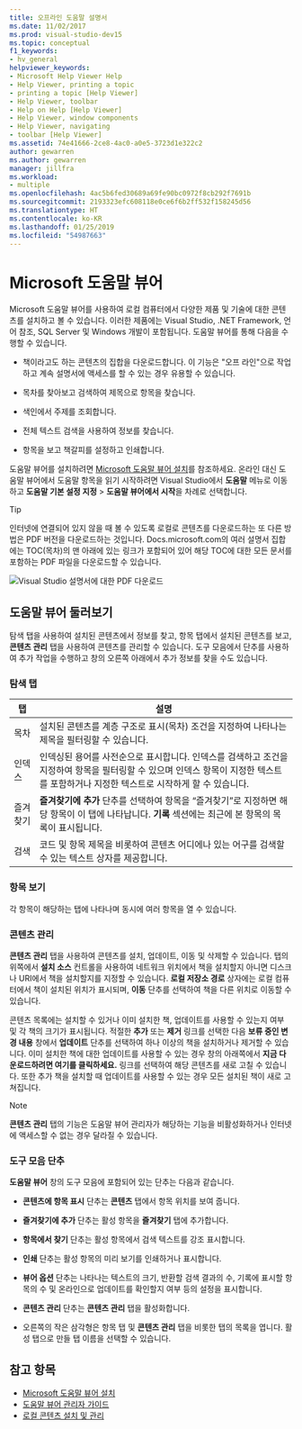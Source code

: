 ```yaml
---
title: 오프라인 도움말 설명서
ms.date: 11/02/2017
ms.prod: visual-studio-dev15
ms.topic: conceptual
f1_keywords:
- hv_general
helpviewer_keywords:
- Microsoft Help Viewer Help
- Help Viewer, printing a topic
- printing a topic [Help Viewer]
- Help Viewer, toolbar
- Help on Help [Help Viewer]
- Help Viewer, window components
- Help Viewer, navigating
- toolbar [Help Viewer]
ms.assetid: 74e41666-2ce8-4ac0-a0e5-3723d1e322c2
author: gewarren
ms.author: gewarren
manager: jillfra
ms.workload:
- multiple
ms.openlocfilehash: 4ac5b6fed30689a69fe90bc0972f8cb292f7691b
ms.sourcegitcommit: 2193323efc608118e0ce6f6b2ff532f158245d56
ms.translationtype: HT
ms.contentlocale: ko-KR
ms.lasthandoff: 01/25/2019
ms.locfileid: "54987663"
---
```

# <a name="microsoft-help-viewer"></a>Microsoft 도움말 뷰어

Microsoft 도움말 뷰어를 사용하여 로컬 컴퓨터에서 다양한 제품 및 기술에 대한 콘텐츠를 설치하고 볼 수 있습니다. 이러한 제품에는 Visual Studio, .NET Framework, 언어 참조, SQL Server 및 Windows 개발이 포함됩니다. 도움말 뷰어를 통해 다음을 수행할 수 있습니다.

- 책이라고도 하는 콘텐츠의 집합을 다운로드합니다. 이 기능은 "오프 라인"으로 작업하고 계속 설명서에 액세스를 할 수 있는 경우 유용할 수 있습니다.

- 목차를 찾아보고 검색하여 제목으로 항목을 찾습니다.

- 색인에서 주제를 조회합니다.

- 전체 텍스트 검색을 사용하여 정보를 찾습니다.

- 항목을 보고 책갈피를 설정하고 인쇄합니다.

도움말 뷰어를 설치하려면 [Microsoft 도움말 뷰어 설치](../help-viewer/installation.md)를 참조하세요. 온라인 대신 도움말 뷰어에서 도움말 항목을 읽기 시작하려면 Visual Studio에서 **도움말** 메뉴로 이동하고 **도움말 기본 설정 지정** > **도움말 뷰어에서 시작**을 차례로 선택합니다.

> [!TIP]
> 인터넷에 연결되어 있지 않을 때 볼 수 있도록 로컬로 콘텐츠를 다운로드하는 또 다른 방법은 PDF 버전을 다운로드하는 것입니다. Docs.microsoft.com의 여러 설명서 집합에는 TOC(목차)의 맨 아래에 있는 링크가 포함되어 있어 해당 TOC에 대한 모든 문서를 포함하는 PDF 파일을 다운로드할 수 있습니다.
>
> ![Visual Studio 설명서에 대한 PDF 다운로드](media/overview/download-pdf.png)

## <a name="help-viewer-tour"></a>도움말 뷰어 둘러보기

탐색 탭을 사용하여 설치된 콘텐츠에서 정보를 찾고, 항목 탭에서 설치된 콘텐츠를 보고, **콘텐츠 관리** 탭을 사용하여 콘텐츠를 관리할 수 있습니다. 도구 모음에서 단추를 사용하여 추가 작업을 수행하고 창의 오른쪽 아래에서 추가 정보를 찾을 수도 있습니다.

### <a name="navigation-tabs"></a>탐색 탭

|탭|설명|
|---|-----------|
|목차|설치된 콘텐츠를 계층 구조로 표시(목차) 조건을 지정하여 나타나는 제목을 필터링할 수 있습니다.|
|인덱스|인덱싱된 용어를 사전순으로 표시합니다. 인덱스를 검색하고 조건을 지정하여 항목을 필터링할 수 있으며 인덱스 항목이 지정한 텍스트를 포함하거나 지정한 텍스트로 시작하게 할 수 있습니다.|
|즐겨찾기|**즐겨찾기에 추가** 단추를 선택하여 항목을 “즐겨찾기”로 지정하면 해당 항목이 이 탭에 나타납니다. **기록** 섹션에는 최근에 본 항목의 목록이 표시됩니다.|
|검색|코드 및 항목 제목을 비롯하여 콘텐츠 어디에나 있는 어구를 검색할 수 있는 텍스트 상자를 제공합니다.|

### <a name="view-topics"></a>항목 보기

각 항목이 해당하는 탭에 나타나며 동시에 여러 항목을 열 수 있습니다.

### <a name="manage-content"></a>콘텐츠 관리

**콘텐츠 관리** 탭을 사용하여 콘텐츠를 설치, 업데이트, 이동 및 삭제할 수 있습니다. 탭의 위쪽에서 **설치 소스** 컨트롤을 사용하여 네트워크 위치에서 책을 설치할지 아니면 디스크나 URI에서 책을 설치할지를 지정할 수 있습니다. **로컬 저장소 경로** 상자에는 로컬 컴퓨터에서 책이 설치된 위치가 표시되며, **이동** 단추를 선택하여 책을 다른 위치로 이동할 수 있습니다.

콘텐츠 목록에는 설치할 수 있거나 이미 설치한 책, 업데이트를 사용할 수 있는지 여부 및 각 책의 크기가 표시됩니다. 적절한 **추가** 또는 **제거** 링크를 선택한 다음 **보류 중인 변경 내용** 창에서 **업데이트** 단추를 선택하여 하나 이상의 책을 설치하거나 제거할 수 있습니다. 이미 설치한 책에 대한 업데이트를 사용할 수 있는 경우 창의 아래쪽에서 **지금 다운로드하려면 여기를 클릭하세요.** 링크를 선택하여 해당 콘텐츠를 새로 고칠 수 있습니다. 또한 추가 책을 설치할 때 업데이트를 사용할 수 있는 경우 모든 설치된 책이 새로 고쳐집니다.

> [!NOTE]
> **콘텐츠 관리** 탭의 기능은 도움말 뷰어 관리자가 해당하는 기능을 비활성화하거나 인터넷에 액세스할 수 없는 경우 달라질 수 있습니다.

### <a name="toolbar-buttons"></a>도구 모음 단추

**도움말 뷰어** 창의 도구 모음에 포함되어 있는 단추는 다음과 같습니다.

- **콘텐츠에 항목 표시** 단추는 **콘텐츠** 탭에서 항목 위치를 보여 줍니다.

- **즐겨찾기에 추가** 단추는 활성 항목을 **즐겨찾기** 탭에 추가합니다.

- **항목에서 찾기** 단추는 활성 항목에서 검색 텍스트를 강조 표시합니다.

- **인쇄** 단추는 활성 항목의 미리 보기를 인쇄하거나 표시합니다.

- **뷰어 옵션** 단추는 나타나는 텍스트의 크기, 반환할 검색 결과의 수, 기록에 표시할 항목의 수 및 온라인으로 업데이트를 확인할지 여부 등의 설정을 표시합니다.

- **콘텐츠 관리** 단추는 **콘텐츠 관리** 탭을 활성화합니다.

- 오른쪽의 작은 삼각형은 항목 탭 및 **콘텐츠 관리** 탭을 비롯한 탭의 목록을 엽니다. 활성 탭으로 만들 탭 이름을 선택할 수 있습니다.

## <a name="see-also"></a>참고 항목

- [Microsoft 도움말 뷰어 설치](../help-viewer/installation.md)
- [도움말 뷰어 관리자 가이드](../help-viewer/administrator-guide.md)
- [로컬 콘텐츠 설치 및 관리](../help-viewer/install-manage-local-content.md)

